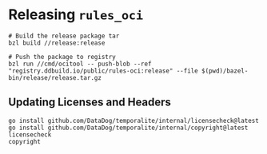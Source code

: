 # Releasing `rules_oci`

```
# Build the release package tar
bzl build //release:release

# Push the package to registry
bzl run //cmd/ocitool -- push-blob --ref "registry.ddbuild.io/public/rules-oci:release" --file $(pwd)/bazel-bin/release/release.tar.gz
```

## Updating Licenses and Headers

```
go install github.com/DataDog/temporalite/internal/licensecheck@latest
go install github.com/DataDog/temporalite/internal/copyright@latest
licensecheck
copyright
```
